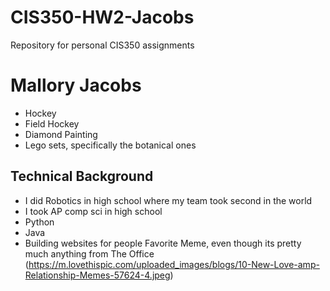 # CIS350-HW2-Jacobs
Repository for personal CIS350 assignments
# Mallory Jacobs
- Hockey
- Field Hockey
- Diamond Painting
- Lego sets, specifically the botanical ones
## Technical Background
- I did Robotics in high school where my team took second in the world
- I took AP comp sci in high school 
- Python
- Java
- Building websites for people
Favorite Meme, even though its pretty much anything from The Office (https://m.lovethispic.com/uploaded_images/blogs/10-New-Love-amp-Relationship-Memes-57624-4.jpeg)

